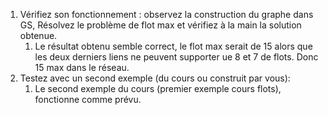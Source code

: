 1. Vérifiez son fonctionnement : observez la construction du
   graphe dans GS, Résolvez le problème de flot max et vérifiez à la main la solution obtenue.
   1. Le résultat obtenu semble correct, le flot max serait de 15 alors que les deux derniers liens ne peuvent supporter ue 8 et 7 de flots. Donc 15 max dans le réseau.
2. Testez avec un second exemple (du cours ou construit par vous):
   1. Le second exemple du cours (premier exemple cours flots), fonctionne comme prévu.